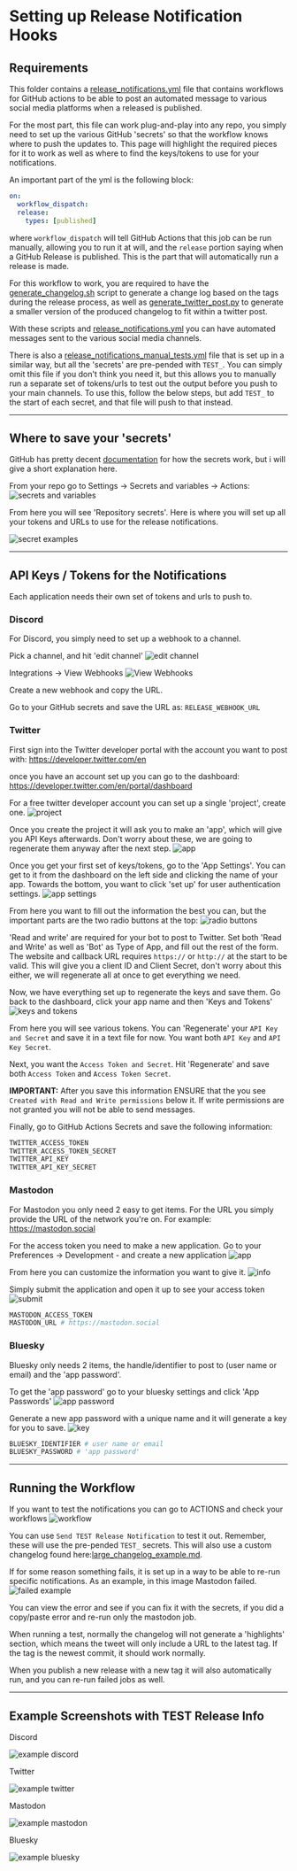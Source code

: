 # Setting up Release Notification Hooks

## Requirements

This folder contains a [release_notifications.yml](release_notifications.yml) file that contains workflows for GitHub actions to be able to post an automated message to various social media platforms when a released is published.

For the most part, this file can work plug-and-play into any repo, you simply need to set up the various GitHub 'secrets' so that the workflow knows where to push the updates to. This page will highlight the required pieces for it to work as well as where to find the keys/tokens to use for your notifications.

An important part of the yml is the following block:

```yml
on:
  workflow_dispatch:
  release:
    types: [published]
```

where `workflow_dispatch` will tell GitHub Actions that this job can be run manually, allowing you to run it at will, and the `release` portion saying when a GitHub Release is published. This is the part that will automatically run a release is made.

For this workflow to work, you are required to have the [generate_changelog.sh](../../generate_changelog.sh) script to generate a change log based on the tags during the release process, as well as [generate_twitter_post.py](../scripts/generate_twitter_post.py) to generate a smaller version of the produced changelog to fit within a twitter post.

With these scripts and [release_notifications.yml](release_notifications.yml) you can have automated messages sent to the various social media channels.

There is also a [release_notifications_manual_tests.yml](release_notifications_manual_tests.yml) file that is set up in a similar way, but all the 'secrets' are pre-pended with `TEST_`. You can simply omit this file if you don't think you need it, but this allows you to manually run a separate set of tokens/urls to test out the output before you push to your main channels. To use this, follow the below steps, but add `TEST_` to the start of each secret, and that file will push to that instead.

-------

## Where to save your 'secrets'

GitHub has pretty decent [documentation](https://docs.github.com/en/actions/security-guides/using-secrets-in-github-actions) for how the secrets work, but i will give a short explanation here.

From your repo go to Settings -> Secrets and variables -> Actions:
![secrets and variables](https://i.imgur.com/IR9PDAG.png)

From here you will see 'Repository secrets'. Here is where you will set up all your tokens and URLs to use for the release notifications.

![secret examples](https://i.imgur.com/bGXW1uk.png)

-------

## API Keys / Tokens for the Notifications

Each application needs their own set of tokens and urls to push to.

### Discord

For Discord, you simply need to set up a webhook to a channel.

Pick a channel, and hit 'edit channel'
![edit channel](https://i.imgur.com/Gr9llZy.png)

Integrations -> View Webhooks
![View Webhooks](https://i.imgur.com/hAY1nqt.png)

Create a new webhook and copy the URL.

Go to your GitHub secrets and save the URL as: `RELEASE_WEBHOOK_URL`

### Twitter

First sign into the Twitter developer portal with the account you want to post with: <https://developer.twitter.com/en>

once you have an account set up you can go to the dashboard: <https://developer.twitter.com/en/portal/dashboard>

For a free twitter developer account you can set up a single 'project', create one.
![project](https://i.imgur.com/Jlu4MId.png)

Once you create the project it will ask you to make an 'app', which will give you API Keys afterwards. Don't worry about these, we are going to regenerate them anyway after the next step.
![app](https://i.imgur.com/3IUNUI3.png)

Once you get your first set of keys/tokens, go to the 'App Settings'. You can get to it from the dashboard on the left side and clicking the name of your app. Towards the bottom, you want to click 'set up' for user authentication settings.
![app settings](https://i.imgur.com/z7AXpfj.png)

From here you want to fill out the information the best you can, but the important parts are the two radio buttons at the top:
![radio buttons](https://i.imgur.com/CJPERMY.png)

'Read and write' are required for your bot to post to Twitter. Set both 'Read and Write' as well as 'Bot' as Type of App, and fill out the rest of the form. The website and callback URL requires `https://` or `http://` at the start to be valid. This will give you a client ID and Client Secret, don't worry about this either, we will regenerate all at once to get everything we need.

Now, we have everything set up to regenerate the keys and save them. Go back to the dashboard, click your app name and then 'Keys and Tokens'
![keys and tokens](https://i.imgur.com/UvWl0f9.png)

From here you will see various tokens. You can 'Regenerate' your `API Key and Secret` and save it in a text file for now. You want both `API Key` and `API Key Secret`.

Next, you want the `Access Token and Secret`. Hit 'Regenerate' and save both `Access Token` and `Access Token Secret`.

**IMPORTANT:** After you save this information ENSURE that the you see `Created with Read and Write permissions` below it. If write permissions are not granted you will not be able to send messages.

Finally, go to GitHub Actions Secrets and save the following information:

```sh
TWITTER_ACCESS_TOKEN
TWITTER_ACCESS_TOKEN_SECRET
TWITTER_API_KEY
TWITTER_API_KEY_SECRET
```

### Mastodon

For Mastodon you only need 2 easy to get items. For the URL you simply provide the URL of the network you're on. For example: <https://mastodon.social>

For the access token you need to make a new application. Go to your Preferences -> Development - and create a new application
![app](https://i.imgur.com/3PW6ztz.png)

From here you can customize the information you want to give it.
![info](https://i.imgur.com/XGCzmZB.png)

Simply submit the application and open it up to see your access token
![submit](https://i.imgur.com/GAtF3uo.png)

```sh
MASTODON_ACCESS_TOKEN
MASTODON_URL # https://mastodon.social
```

### Bluesky

Bluesky only needs 2 items, the handle/identifier to post to (user name or email) and the 'app password'.

To get the 'app password' go to your bluesky settings and click 'App Passwords'
![app password](https://i.imgur.com/kG8oywU.png)

Generate a new app password with a unique name and it will generate a key for you to save.
![key](https://i.imgur.com/gn4x2B6.png)

```sh
BLUESKY_IDENTIFIER # user name or email
BLUESKY_PASSWORD # 'app password'
```

-------

## Running the Workflow

If you want to test the notifications you can go to ACTIONS and check your workflows
![workflow](https://i.imgur.com/npbcEJ6.png)

You can use `Send TEST Release Notification` to test it out. Remember, these will use the pre-pended `TEST_` secrets. This will also use a custom changelog found here:[large_changelog_example.md](../scripts/test_files/large_changelog_example.md).

If for some reason something fails, it is set up in a way to be able to re-run specific notifications. As an example, in this image Mastodon failed.
![failed example](https://i.imgur.com/EXUTZCa.png)

You can view the error and see if you can fix it with the secrets, if you did a copy/paste error and re-run only the mastodon job.

When running a test, normally the changelog will not generate a 'highlights' section, which means the tweet will only include a URL to the latest tag. If the tag is the newest commit, it should work normally.

When you publish a new release with a new tag it will also automatically run, and you can re-run failed jobs as well.

-------

## Example Screenshots with TEST Release Info

Discord

![example discord](https://i.imgur.com/wWFurie.png)

Twitter

![example twitter](https://i.imgur.com/EdTWSCo.png)

Mastodon

![example mastodon](https://i.imgur.com/WBPSjye.png)

Bluesky

![example bluesky](https://i.imgur.com/nFgWJ7O.png)
